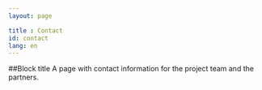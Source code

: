 ```yaml
---
layout: page

title : Contact
id: contact
lang: en
---
```

##Block title
A page with contact information for the project team and the partners.